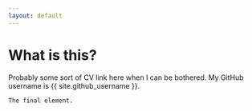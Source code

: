 ```yaml
---
layout: default
---
```


# What is this?

Probably some sort of CV link here when I can be bothered. My GitHub username is {{ site.github_username }}.

```
The final element.
```
